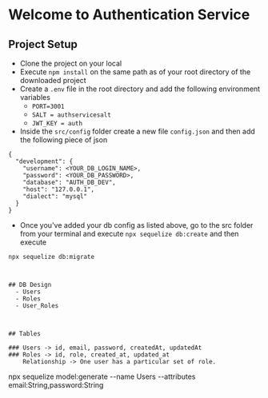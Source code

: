 # Welcome to Authentication Service

## Project Setup
- Clone the project on your local
- Execute `npm install` on the same path as of your root directory of the downloaded project
- Create a `.env` file in the root directory and add the following environment variables
    - `PORT=3001`
    - `SALT = authservicesalt`
    - `JWT_KEY = auth`
- Inside the `src/config` folder create a new file `config.json` and then add the following piece of json

```
{
  "development": {
    "username": <YOUR_DB_LOGIN_NAME>,
    "password": <YOUR_DB_PASSWORD>,
    "database": "AUTH_DB_DEV",
    "host": "127.0.0.1",
    "dialect": "mysql"
  }
}

```
- Once you've added your db config as listed above, go to the src folder from your terminal and execute `npx sequelize db:create` 
and then execute  

`npx sequelize db:migrate`
```


## DB Design
  - Users
  - Roles
  - User_Roles


  
## Tables

### Users -> id, email, password, createdAt, updatedAt
### Roles -> id, role, created_at, updated_at
    Relationship -> One user has a particular set of role.
```
npx sequelize model:generate --name Users --attributes email:String,password:String
```